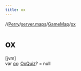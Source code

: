 ```yaml
---
title: ox
---
```

//[Perry](../../../index.html)/[server.maps](../index.html)/[GameMap](index.html)/[ox](ox.html)



# ox



[jvm]\
var [ox](ox.html): [OxQuiz](../../server.events.gm/-ox-quiz/index.html)? = null




